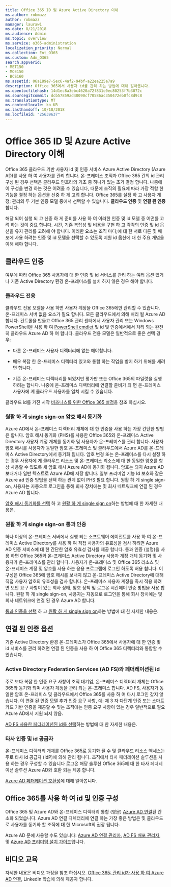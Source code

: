 ```yaml
---
title: Office 365 ID 및 Azure Active Directory 이해
ms.author: robmazz
author: robmazz
manager: laurawi
ms.date: 8/21/2018
ms.audience: Admin
ms.topic: overview
ms.service: o365-administration
localization_priority: Normal
ms.collection: Ent_O365
ms.custom: Adm_O365
search.appverid:
- MET150
- MOE150
- BCS160
ms.assetid: 06a189e7-5ec6-4af2-94bf-a22ea225a7a9
description: Office 365에서 사용자 id를 관리 하는 방법에 대해 알아봅니다.
ms.openlocfilehash: 14d1ec8a3ebc4620a72f831c0ec80253f7b3072c
ms.sourcegitcommit: dcb57859ad40090cf70586ac350472eb0fc8d9c8
ms.translationtype: MT
ms.contentlocale: ko-KR
ms.lasthandoff: 10/18/2018
ms.locfileid: "25639637"
---
```

# <a name="understanding-office-365-identity-and-azure-active-directory"></a>Office 365 ID 및 Azure Active Directory 이해

Office 365 클라우드 기반 사용자 id 및 인증 서비스 Azure Active Directory (Azure AD)를 사용 하 여 사용자를 관리 합니다. 온-프레미스 조직과 Office 365 간의 id 관리 구성 된 경우 선택은 클라우드 인프라의 기초 중 하나가 있는 초기 결정 합니다. 나중에이 구성을 변경 하는 것은 어려울 수 있습니다, 때문에 조직의 필요에 따라 가장 적합 한 기능을 결정 하는 옵션을 신중 하 게 고려 합니다. Office 365를 설정 하 고 사용자 계정; 관리의 두 기본 인증 모델 중에서 선택할 수 있습니다. **클라우드 인증** 및 **연결 된 인증**합니다.
  
해당 되어 실행 되 고 신중 하 게 준비를 사용 하 여 이러한 인증 및 id 모델 중 어떤를 고려 하는 것이 중요 합니다. 시간, 기존 복잡성 및 비용을 구현 하 고 각각의 인증 및 id 옵션을 유지 관리를 고려해 야 합니다. 이러한 요소는 조직 마다;에 대 한 서로 다른 및 배포에 사용 하려는 인증 및 id 모델을 선택할 수 있도록 지원 id 옵션에 대 한 주요 개념을 이해 해야 합니다.
  
## <a name="cloud-authentication"></a>클라우드 인증

여부에 따라 Office 365 사용자에 대 한 인증 및 id 서비스를 관리 하는 여러 옵션 있거나 기존 Active Directory 환경 온-프레미스를 설치 하지 않은 경우 해야 합니다.
  
### <a name="cloud-only"></a>클라우드 전용

클라우드 전용 모델을 사용 하면 사용자 계정을 Office 365에만 관리할 수 있습니다. 온-프레미스 서버 없음 요소가 필요 합니다. 모든 클라우드에서 의해 처리 될 Azure AD 합니다. 컨트롤을 만들고 Office 365 관리 센터에서 사용자 관리 또는 Windows PowerShell을 사용 하 여 [PowerShell cmdlet](https://docs.microsoft.com/office365/enterprise/powershell/manage-office-365-with-office-365-powershell) 및 id 및 인증에서에서 처리 되는 완전히 클라우드 Azure AD 하 여 합니다. 클라우드 전용 모델은 일반적으로 좋은 선택 경우: 
  
- 다른 온-프레미스 사용자 디렉터리에 없는 해야합니다.
    
- 매우 복잡 한 온-프레미스 디렉터리 있고와 통합 하는 작업을 방지 하기 위해를 세려면 합니다.
    
- 기존 온-프레미스 디렉터리를 되었지만 평가판 또는 Office 365의 파일럿을 실행 하려는 합니다. 나중에 온-프레미스 디렉터리에 연결할 준비가 되 면 온-프레미스 사용자에 게 클라우드 사용자를 일치 시킬 수 있습니다.
    
클라우드 id를 가진 시작 [비즈니스를 위한 Office 365 설정](https://support.office.com/article/6a3a29a0-e616-4713-99d1-15eda62d04fa)을 참조 하십시오.
  
### <a name="password-hash-sync-with-seamless-single-sign-on"></a>원활 하 게 single sign-on 암호 해시 동기화

Azure AD에서 온-프레미스 디렉터리 개체에 대 한 인증을 사용 하는 가장 간단한 방법은 합니다. 암호 해시 동기화 (PHS)를 사용한 Office 365와 온-프레미스 Active Directory 사용자 계정 개체를 동기화 및 사용자가 온-프레미스를 관리 합니다. 사용자 암호 해시를 사용자가 동일한 암호 온-프레미스 및 클라우드에서 Azure AD를 온-프레미스 Active Directory에서 동기화 됩니다. 암호 변경 또는 온-프레미스를 다시 설정 하는 경우 사용자에 게 클라우드 리소스 및 온-프레미스 리소스에 대 한 동일한 암호를 항상 사용할 수 있도록 새 암호 해시 Azure AD에 동기화 됩니다. 암호는 되지 Azure AD 보내거나 일반 텍스트로 Azure AD에 저장 합니다. 일부 프리미엄 기능 Id 보호와 같은 Azure ad 인증 방법을 선택 하는 관계 없이 PHS 필요 합니다. 원활 하 게 single sign-on, 사용자는 자동으로 로그인을 통해 회사 장치에는 및 회사 네트워크에 연결 된 경우 Azure AD 합니다.
  
[암호 해시 동기화를 선택](https://docs.microsoft.com/azure/security/azure-ad-choose-authn) 하 고 [원활 하 게 single sign on](https://docs.microsoft.com/azure/active-directory/connect/active-directory-aadconnect-sso)하는 방법에 대 한 자세한 내용은.
  
### <a name="pass-through-authentication-with-seamless-single-sign-on"></a>원활 하 게 single sign-on 통과 인증

하나 이상의 온-프레미스 서버에서 실행 되는 소프트웨어 에이전트를 사용 하 여 온-프레미스 Active Directory를 사용 하 여 직접 사용자의 유효성을 검사 하려면 Azure AD 인증 서비스에 대 한 간단한 암호 유효성 검사를 제공 합니다. 통과 인증 (설명)을 사용 하면 Office 365와 온-프레미스 Active Directory 사용자 계정 개체 동기화 및 사용자가 온-프레미스를 관리 합니다. 사용자가 온-프레미스 및 Office 365 리소스 및 온-프레미스 계정 및 암호를 사용 하는 응용 프로그램에 로그인 하도록 허용 합니다. 이 구성은 Office 365에 암호 해시를 보내지 않고 온-프레미스 Active Directory에 대해 직접 사용자 암호의 유효성을 검사 합니다. 온-프레미스 사용자 계정을 즉시 적용 하려면 보안 요구 사항이 있는 회사 상태, 암호 정책 및 로그온 시간에이 인증 방법을 사용 합니다. 원활 하 게 single sign-on, 사용자는 자동으로 로그인을 통해 회사 장치에는 및 회사 네트워크에 연결 된 경우 Azure AD 합니다.
  
[통과 인증을 선택](https://docs.microsoft.com/azure/security/azure-ad-choose-authn) 하 고 [원활 하 게 single sign on](https://docs.microsoft.com/azure/active-directory/connect/active-directory-aadconnect-sso)하는 방법에 대 한 자세한 내용은.
  
## <a name="federated-authentication-options"></a>연결 된 인증 옵션

기존 Active Directory 환경 온-프레미스가 Office 365에서 사용자에 대 한 인증 및 id 서비스를 관리 하려면 연결 된 인증을 사용 하 여 Office 365 디렉터리와 통합할 수 있습니다.
  
### <a name="federated-identity-with-active-directory-federation-services-ad-fs"></a>Active Directory Federation Services (AD FS)와 페더레이션된 id

주로 보다 복잡 한 인증 요구 사항이 조직 대기업, 온-프레미스 디렉터리 개체는 Office 365와 동기화 되며 사용자 계정을 관리 되는 온-프레미스 합니다. AD FS, 사용자가 동일한 암호 온-프레미스 및 클라우드에서 Office 365를 사용 하 여 다시 로그인 갖지 않습니다. 이 연결 된 인증 모델 추가 인증 요구 사항, 예: 제 3 자 다단계 인증 또는 스마트 카드 기반 인증을 제공할 수 및는 조직에는 인증 요구 사항이 있는 경우 일반적으로 필요 Azure AD에서 지원 되지 않음.
  
[AD FS 사용한 페더레이션된 id를 선택](https://docs.microsoft.com/azure/security/azure-ad-choose-authn)하는 방법에 대 한 자세한 내용은.
  
### <a name="third-party-authentication-and-identity-providers"></a>타사 인증 및 id 공급자

온-프레미스 디렉터리 개체를 Office 365로 동기화 될 수 및 클라우드 리소스 액세스는 주로 타사 id 공급자 (IdP)에 의해 관리 됩니다. 조직에서 타사 페더레이션 솔루션을 사용 하는 경우 구성할 수 있습니다 로그온 해당 솔루션 Office 365에 대 한 타사 페더레이션 솔루션 Azure AD와 호환 되는 제공 합니다.
  
[Azure AD 페더레이션 호환성](https://docs.microsoft.com/azure/active-directory/connect/active-directory-aadconnect-federation-compatibility)에 대해 알아봅니다.
  
## <a name="configuring-identity-and-authentication-with-office-365"></a>Office 365를 사용 하 여 id 및 인증 구성

Office 365 및 Azure AD와 온-프레미스 디렉터리 통합 (영문) [Azure AD 연결](https://docs.microsoft.com/azure/active-directory/connect/active-directory-aadconnect)된 간소화 되었습니다. Azure AD 연결 디렉터리에 연결 하는 가장 좋은 방법은 및 클라우드로 사용자를 동기화 할 조직에 대 한 Microsoft의 권장 됩니다.
  
Azure AD 문에 사용할 수도 있습니다: [Azure AD 연결 관리자](https://aka.ms/aadconnectpwsync), [AD FS 배포 관리자](https://aka.ms/adfsguidance), 및 [Azure AD 프리미엄 설치 가이드](https://aka.ms/aadpguidance)입니다.
  
## <a name="video-training"></a>비디오 교육

자세한 내용은 비디오 과정을 참조 하십시오. [Office 365: 관리 id가 사용 하 여 Azure AD 연결](https://support.office.com/article/90991a1d-c0ab-479a-b413-35c9706f6fed.aspx), LinkedIn 학습에 의해 제공자 합니다.
